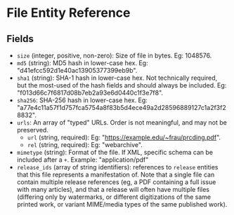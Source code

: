 
# File Entity Reference

## Fields

- `size` (integer, positive, non-zero): Size of file in bytes. Eg: 1048576.
- `md5` (string): MD5 hash in lower-case hex. Eg: "d41efcc592d1e40ac13905377399eb9b".
- `sha1` (string): SHA-1 hash in lower-case hex. Not technically required, but
  the most-used of the hash fields and should always be included. Eg:
  "f013d66c7f6817d08b7eb2a93e6d0440c1f3e7f8".
- `sha256`: SHA-256 hash in lower-case hex. Eg:
  "a77e4c11a57f1d757fca5754a8f83b5d4ece49a2d28596889127c1a2f3f28832".
- `urls`: An array of "typed" URLs. Order is not meaningful, and may not be
  preserved.
    - `url` (string, required): Eg: "https://example.edu/~frau/prcding.pdf".
    - `rel` (string, required): Eg: "webarchive".
- `mimetype` (string): Format of the file. If XML, specific schema can be
  included after a `+`. Example: "application/pdf"
- `release_ids` (array of string identifiers): references to `release` entities
  that this file represents a manifestation of. Note that a single file can
  contain multiple release references (eg, a PDF containing a full issue with
  many articles), and that a release will often have multiple files (differing
  only by watermarks, or different digitizations of the same printed work, or
  variant MIME/media types of the same published work).

